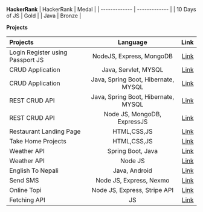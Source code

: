 **HackerRank**
| HackerRank  | Medal |
| ------------- | ------------- |
| 10 Days of JS  | Gold  |
| Java | Bronze |

**Projects**

| Projects| Language | Link |
| :---         |     :---:      |          ---: |
| Login Register using Passport JS  | NodeJS, Express, MongoDB     | [Link](https://github.com/kedarSedai/Login-Register) |
| CRUD Application | Java, Servlet, MYSQL | [Link](https://github.com/kedarSedai/JavaServlet) |
| CRUD Application | Java, Spring Boot, Hibernate, MYSQL |[Link](https://github.com/kedarSedai/Student-Record) |
| REST CRUD API | Java, Spring Boot, Hibernate, MYSQL |[Link](https://github.com/kedarSedai/Spring-Boot-API) |
| REST CRUD API | Node JS, MongoDB, ExpressJS | [Link](https://github.com/kedarSedai/RESTAPI)|
| Restaurant Landing Page | HTML,CSS,JS |[Link](https://github.com/kedarSedai/Landing-Page) |
| Take Home Projects | HTML,CSS,JS | [Link](https://github.com/kedarSedai/take-home-project)  |
| Weather API | Spring Boot, Java |[Link](https://github.com/kedarSedai/WeatherAPI)|
| Weather API | Node JS |[Link](https://github.com/kedarSedai/WeatherApp-)  |
| English To Nepali | Java, Android |[Link](https://github.com/kedarSedai/EnglishtoNepali)|
| Send SMS | Node JS, Express, Nexmo |[Link](https://github.com/kedarSedai/Send-Sms)|
| Online Topi | Node JS, Express, Stripe API |[Link](https://github.com/kedarSedai/OnlineTopi)
| Fetching API |JS|[Link](https://github.com/kedarSedai/Fetching-Api-)|
